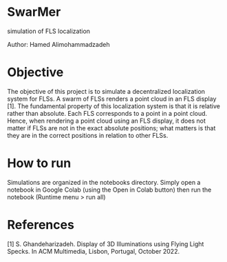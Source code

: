 # SwarMer
simulation of FLS localization

Author:  Hamed Alimohammadzadeh


# Objective
The objective of this project is to simulate a decentralized localization system for FLSs. A swarm of FLSs renders a point cloud in an FLS display [1]. The fundamental property of this localization system is that it is relative rather than absolute. Each FLS corresponds to a point in a point cloud. Hence, when rendering a point cloud using an FLS display, it does not matter if FLSs are not in the exact absolute positions; what matters is that they are in the correct positions in relation to other FLSs.

# How to run
Simulations are organized in the notebooks directory. Simply open a notebook in Google Colab (using the Open in Colab button) then run the notebook (Runtime menu > run all)

# References
[1] S. Ghandeharizadeh. Display of 3D Illuminations using Flying Light Specks. In ACM Multimedia, Lisbon, Portugal, October 2022.
